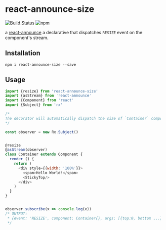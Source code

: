 # react-announce-size
[![Build Status](https://travis-ci.org/tusharmath/react-announce-size.svg?branch=master)](https://travis-ci.org/tusharmath/react-announce-size)
[![npm](https://img.shields.io/npm/v/react-announce-size.svg)](react-announce-size)

a [react-announce](https://github.com/tusharmath/react-announce) a declarative that dispatches `RESIZE` event on the component's stream.


## Installation
```
npm i react-announce-size --save
```

## Usage



```javascript
import {resize} from 'react-announce-size'
import {asStream} from 'react-announce'
import {Component} from 'react'
import {Subject} from 'rx'

/*
The decorator will automatically dispatch the size of `Container` component whenever the screen size changes or the component itself is re-rendered.
*/

const observer = new Rx.Subject()


@resize
@asStream(observer)
class Container extends Component {
  render () {
    return (
      <div style={{width: '100%'}}>
        <span>Hello World!</span>
        <StickyTop/>
      </div>
    )
  }
}


observer.subscribe(x => console.log(x))
/* OUTPUT:
 * {event: 'RESIZE', component: Container{}, args: [{top:0, bottom ...}] } 
 */

```
